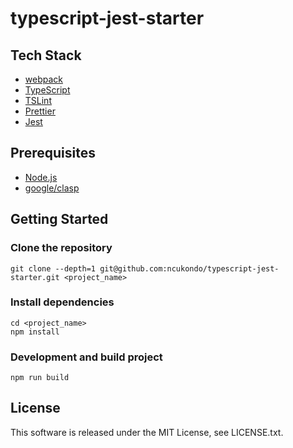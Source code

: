 # typescript-jest-starter

## Tech Stack
- [webpack](https://webpack.js.org/)
- [TypeScript](http://www.typescriptlang.org/)
- [TSLint](https://palantir.github.io/tslint/)
- [Prettier](https://prettier.io/)
- [Jest](https://facebook.github.io/jest/)

## Prerequisites
- [Node.js](https://nodejs.org/)
- [google/clasp](https://github.com/google/clasp)

## Getting Started
### Clone the repository
```
git clone --depth=1 git@github.com:ncukondo/typescript-jest-starter.git <project_name>
```

### Install dependencies
```
cd <project_name>
npm install
```



### Development and build project
```
npm run build
```


## License
This software is released under the MIT License, see LICENSE.txt.
